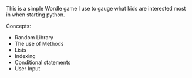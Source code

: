 This is a simple Wordle game I use to gauge what kids are interested most in when starting python. 

Concepts:
- Random Library
- The use of Methods
- Lists
- Indexing
- Conditional statements
- User Input
